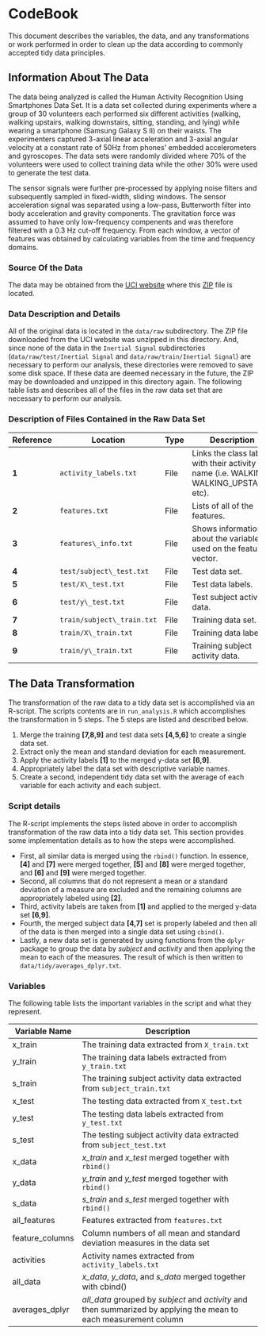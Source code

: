 # CodeBook

This document describes the variables, the data, and any transformations or work performed in order 
to clean up the data according to commonly accepted tidy data principles.

## Information About The Data

The data being analyzed is called the Human Activity Recognition Using Smartphones Data Set. 
It is a data set collected during experiments where a group of 30 volunteers each performed six different
activities (walking, walking upstairs, walking downstairs, sitting, standing, and lying) while wearing a 
smartphone (Samsung Galaxy S II) on their waists. The experimenters captured 3-axial linear acceleration and 3-axial
angular velocity at a constant rate of 50Hz from phones' embedded accelerometers and gyroscopes. The data sets were
randomly divided where 70% of the volunteers were used to collect training data while the other 30% were used
to generate the test data.

The sensor signals were further pre-processed by applying noise filters and subsequently sampled
in fixed-width, sliding windows. The sensor acceleration signal was separated using a low-pass, Butterworth filter
into body acceleration and gravity components. The gravitation force was assumed to have only low-frequency compenents 
and was therefore filtered with a 0.3 Hz cut-off frequency. From each window, a vector of features was obtained by calculating
variables from the time and frequency domains.

### Source Of the Data

The data may be obtained from the [UCI website](http://archive.ics.uci.edu/ml/datasets/Human+Activity+Recognition+Using+Smartphones)
where this [ZIP](https://d396qusza40orc.cloudfront.net/getdata%2Fprojectfiles%2FUCI%20HAR%20Dataset.zip) file is located.

### Data Description and Details

All of the original data is located in the `data/raw` subdirectory.  The ZIP file downloaded from the UCI website was unzipped
in this directory.  And, since none of the data in the `Inertial Signal` subdirectories 
(`data/raw/test/Inertial Signal` and `data/raw/train/Inertial Signal`) are necessary to perform our analysis, these directories
were removed to save some disk space. If these data are deemed necessary in the future, the ZIP may be downloaded and unzipped
in this directory again. The following table lists and describes all of the files in the raw data set that are necessary to perform
our analysis.

### Description of Files Contained in the Raw Data Set

| Reference     | Location                   | Type  | Description                                                                                                            |
|---------------|----------------------------|-------|------------------------------------------------------------------------------------------------------------------------|
| **1**         | `activity_labels.txt`      | File  | Links the class labels with their activity name (i.e. WALKING, WALKING\_UPSTAIRS, etc).                                |
| **2**         | `features.txt`             | File  | Lists of all of the features.                                                                                          |
| **3**         | `features\_info.txt`       | File  | Shows information about the variables used on the feature vector.                                                      |
| **4**         | `test/subject\_test.txt`   | File  | Test data set.                                                                                                         |
| **5**         | `test/X\_test.txt`         | File  | Test data labels.                                                                                                      |
| **6**         | `test/y\_test.txt`         | File  | Test subject activity data.                                                                                            |
| **7**         | `train/subject\_train.txt` | File  | Training data set.                                                                                                     |
| **8**         | `train/X\_train.txt`       | File  | Training data labels.                                                                                                  |
| **9**         | `train/y\_train.txt`       | File  | Training subject activity data.                                                                                        |

## The Data Transformation

The transformation of the raw data to a tidy data set is accomplished via an R-script.  The scripts contents are in `run_analysis.R`
which accomplishes the transformation in 5 steps. The 5 steps are listed and described below.

1. Merge the training **[7,8,9]** and test data sets **[4,5,6]** to create a single data set.
2. Extract only the mean and standard deviation for each measurement.
3. Apply the activity labels **[1]** to the merged y-data set **[6,9]**.
4. Appropriately label the data set with descriptive variable names.
5. Create a second, independent tidy data set with the average of each variable for each activity and each subject.

### Script details

The R-script implements the steps listed above in order to accomplish transformation of the raw data into a tidy data set. This
section provides some implementation details as to how the steps were accomplished.

- First, all similar data is merged using the `rbind()` function. In essence, **[4]** and **[7]** were merged together, **[5]** and **[8]** were merged together, and **[6]** and **[9]** were merged together.
- Second, all columns that do not represent a mean or a standard deviation of a measure are excluded and the remaining columns are appropriately labeled using **[2]**.
- Third, activity labels are taken from **[1]** and applied to the merged y-data set **[6,9]**.
- Fourth, the merged subject data **[4,7]** set is properly labeled and then all of the data is then merged into a single data set using `cbind()`.
- Lastly, a new data set is generated by using functions from the `dplyr` package to group the data by *subject* and *activity* and then applying the mean to each of the measures. The result of which is then written to `data/tidy/averages_dplyr.txt`.

### Variables

The following table lists the important variables in the script and what they represent.

| Variable Name                            | Description                                                                                                         |
|------------------------------------------|---------------------------------------------------------------------------------------------------------------------|
| x\_train                                 | The training data extracted from `X_train.txt`                                                                      |
| y\_train                                 | The training data labels extracted from `y_train.txt`                                                               |
| s\_train                                 | The training subject activity data extracted from `subject_train.txt`                                               |
| x\_test                                  | The testing data extracted from `X_test.txt`                                                                        |
| y\_test                                  | The testing data labels extracted from `y_test.txt`                                                                 |
| s\_test                                  | The testing subject activity data extracted from `subject_test.txt`                                                 |
| x\_data                                  | *x\_train* and *x\_test* merged together with `rbind()`                                                             |
| y\_data                                  | *y\_train* and *y\_test* merged together with `rbind()`                                                             |
| s\_data                                  | *s\_train* and *s\_test* merged together with `rbind()`                                                             |
| all\_features                            | Features extracted from `features.txt`                                                                              |
| feature\_columns                         | Column numbers of all mean and standard deviation measures in the data set                                          |
| activities                               | Activity names extracted from `activity_labels.txt`                                                                 |
| all\_data                                | *x\_data*, *y\_data*, and *s\_data* merged together with cbind()                                                    |
| averages\_dplyr                          | *all\_data* grouped by *subject* and *activity* and then summarized by applying the mean to each measurement column |

